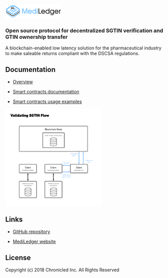 <a href="https://www.mediledger.com"><img src="mediledger.png" width="35%"></a>

### Open source protocol for decentralized SGTIN verification and GTIN ownership transfer

A blockchain-enabled low latency solution for the pharmaceutical industry to make saleable returns compliant with the DSCSA regulations.

## Documentation
* [Overview](overview/README.md)

* [Smart contracts documentation](docs/docs/CompanyDirectoryInterface/index.html)

* [Smart contracts usage examples](examples/README.md)

<a href="examples/3-Gtin-Lookup.md"><img src="overview/validate-sgtin.png" width="60%"></a>

## Links

* [GitHub repository](https://github.com/mediledger/saleable-returns)

* [MediLedger website](https://www.mediledger.com)

## License
Copyright (c) 2018 Chronicled Inc. All Rights Reserved
